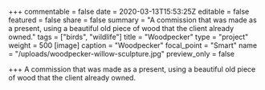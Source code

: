 +++
commentable = false
date = 2020-03-13T15:53:25Z
editable = false
featured = false
share = false
summary = "A commission that was made as a present, using a beautiful old piece of wood that the client already owned."
tags = ["birds", "wildlife"]
title = "Woodpecker"
type = "project"
weight = 500
[image]
caption = "Woodpecker"
focal_point = "Smart"
name = "/uploads/woodpecker-willow-sculpture.jpg"
preview_only = false

+++
A commission that was made as a present, using a beautiful old piece of wood that the client already owned.
